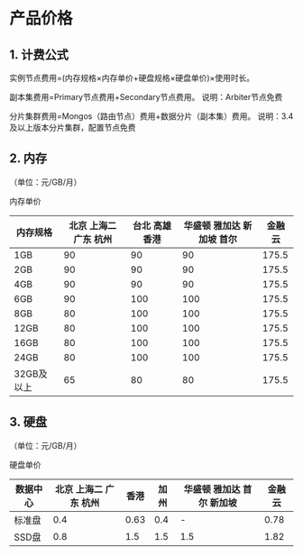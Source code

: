 # 产品价格



## 1. 计费公式

实例节点费用=(内存规格×内存单价+硬盘规格×硬盘单价)×使用时长。

副本集费用=Primary节点费用+Secondary节点费用。
说明：Arbiter节点免费

分片集群费用=Mongos（路由节点）费用+数据分片（副本集）费用。
说明：3.4及以上版本分片集群，配置节点免费

## 2. 内存

（单位：元/GB/月）

内存单价

| 内存规格    | 北京 上海二 广东 杭州 | 台北 高雄 香港 | 华盛顿 雅加达 新加坡 首尔 | 金融云   |
| ------- | --------- | -------- | -------------- | ----- |
| 1GB     | 90        | 90       | 90             | 175.5 |
| 2GB     | 90        | 90       | 90             | 175.5 |
| 4GB     | 90        | 90       | 90             | 175.5 |
| 6GB     | 90        | 100      | 100            | 175.5 |
| 8GB     | 80        | 100      | 100            | 175.5 |
| 12GB    | 80        | 100      | 100            | 175.5 |
| 16GB    | 80        | 100      | 100            | 175.5 |
| 24GB    | 80        | 100      | 100            | 175.5 |
| 32GB及以上 | 65        | 80       | 80             | 175.5 |

## 3. 硬盘

（单位：元/GB/月）

硬盘单价

| 数据中心 | 北京 上海二 广东 杭州 | 香港   | 加州  | 华盛顿 雅加达 首尔 新加坡 | 金融云  |
| ---- | --------- | ---- | --- | -------------- | ---- |
| 标准盘  | 0.4       | 0.63 | 0.4 | \-             | 0.78 |
| SSD盘 | 0.8       | 1.5  | 1.5 | 1.5            | 1.82 |
